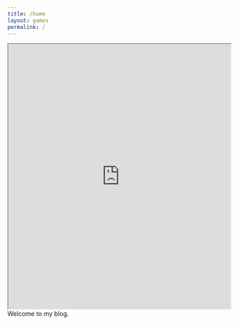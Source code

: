 ```yaml
---
title: /home
layout: games
permalink: /
---
```


<!-- <img src="favicon.ico"> -->
<iframe src="https://editor.p5js.org/Plotkine/present/kmFef9ExW" width="100%" height="600px" frameBorder="10" title="snake"></iframe>
<!-- <br>-->
Welcome to my blog.
